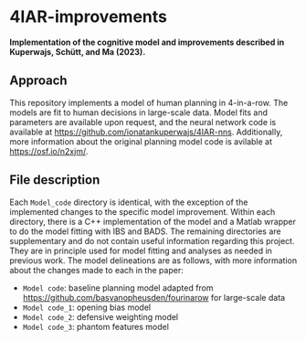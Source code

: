 # 4IAR-improvements

**Implementation of the cognitive model and improvements described in Kuperwajs, Schütt, and Ma (2023).**

## Approach

This repository implements a model of human planning in 4-in-a-row. The models are fit to human decisions in large-scale data. Model fits and parameters are available upon request, and the neural network code is available at https://github.com/ionatankuperwajs/4IAR-nns. Additionally, more information about the original planning model code is avilable at https://osf.io/n2xjm/.

## File description

Each `Model_code` directory is identical, with the exception of the implemented changes to the specific model improvement. Within each directory, there is a C++ implementation of the model and a Matlab wrapper to do the model fitting with IBS and BADS. The remaining directories are supplementary and do not contain useful information regarding this project. They are in principle used for model fitting and analyses as needed in previous work. The model delineations are as follows, with more information about the changes made to each in the paper:
- `Model code`: baseline planning model adapted from https://github.com/basvanopheusden/fourinarow for large-scale data
- `Model code_1`: opening bias model
- `Model code_2`: defensive weighting model
- `Model code_3`: phantom features model
